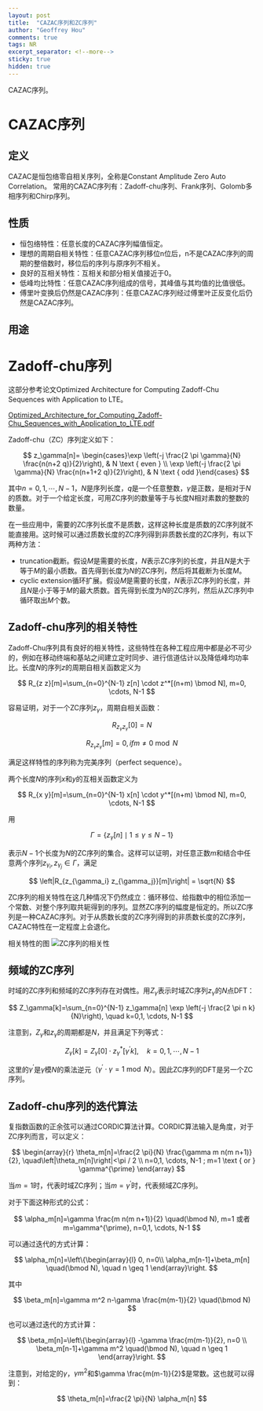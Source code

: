 ```yaml
---
layout: post
title:  "CAZAC序列和ZC序列"
author: "Geoffrey Hou"
comments: true
tags: NR
excerpt_separator: <!--more-->
sticky: true
hidden: true
---
```


<head>
    <script src="https://cdn.mathjax.org/mathjax/latest/MathJax.js?config=TeX-AMS-MML_HTMLorMML" type="text/javascript"></script>
    <script type="text/x-mathjax-config">
        MathJax.Hub.Config({
            tex2jax: {
            skipTags: ['script', 'noscript', 'style', 'textarea', 'pre'],
            inlineMath: [['$','$']]
            }
        });
    </script>
</head>

CAZAC序列。<!--more-->

# CAZAC序列
## 定义
CAZAC是恒包络零自相关序列，全称是Constant Amplitude Zero Auto Correlation。
常用的CAZAC序列有：Zadoff-chu序列、Frank序列、Golomb多相序列和Chirp序列。

## 性质
- 恒包络特性：任意长度的CAZAC序列幅值恒定。
- 理想的周期自相关特性：任意CAZAC序列移位n位后，n不是CAZAC序列的周期的整倍数时，移位后的序列与原序列不相关。
- 良好的互相关特性：互相关和部分相关值接近于0。
- 低峰均比特性：任意CAZAC序列组成的信号，其峰值与其均值的比值很低。
- 傅里叶变换后仍然是CAZAC序列：任意CAZAC序列经过傅里叶正反变化后仍然是CAZAC序列。

## 用途

# Zadoff-chu序列
这部分参考论文Optimized Architecture for Computing Zadoff-Chu Sequences with Application to LTE。

[Optimized_Architecture_for_Computing_Zadoff-Chu_Sequences_with_Application_to_LTE.pdf](https://github.com/geoffreyhou/geoffreyhou.github.io/files/11185044/Optimized_Architecture_for_Computing_Zadoff-Chu_Sequences_with_Application_to_LTE.pdf)


Zadoff-chu（ZC）序列定义如下：

$$
z_\gamma[n]= \begin{cases}\exp \left(-j \frac{2 \pi \gamma}{N} \frac{n(n+2 q)}{2}\right), & N \text { even } \\ \exp \left(-j \frac{2 \pi \gamma}{N} \frac{n(n+1+2 q)}{2}\right), & N \text { odd }\end{cases}
$$

其中$n=0,1, \cdots, N-1$，$N$是序列长度，$q$是一个任意整数，$\gamma$是正数，是相对于$N$的质数。对于一个给定长度，可用ZC序列的数量等于与长度N相对素数的整数的数量。

在一些应用中，需要的ZC序列长度不是质数，这样这种长度是质数的ZC序列就不能直接用。这时候可以通过质数长度的ZC序列得到非质数长度的ZC序列，有以下两种方法：
- truncation截断。假设$M$是需要的长度，$N$表示ZC序列的长度，并且$N$是大于等于$M$的最小质数。首先得到长度为$N$的ZC序列，然后将其截断为长度$M$。
- cyclic extension循环扩展。假设$M$是需要的长度，$N$表示ZC序列的长度，并且$N$是小于等于$M$的最大质数。首先得到长度为$N$的ZC序列，然后从ZC序列中循环取出$M$个数。

## Zadoff-chu序列的相关特性
Zadoff-Chu序列具有良好的相关特性，这些特性在各种工程应用中都是必不可少的，例如在移动终端和基站之间建立定时同步、进行信道估计以及降低峰均功率比。长度$N$的序列$z$的周期自相关函数定义为

$$
R_{z z}[m]=\sum_{n=0}^{N-1} z[n] \cdot z^*[(n+m) \bmod N], m=0, \cdots, N-1
$$

容易证明，对于一个ZC序列$z_\gamma$，周期自相关函数：

$$
R_{z_\gamma z_\gamma}[0]=N
$$

$$
R_{z_\gamma z_\gamma}[m]=0, if m \neq 0 \bmod N
$$

满足这样特性的序列称为完美序列（perfect sequence）。

两个长度$N$的序列$x$和$y$的互相关函数定义为

$$
R_{x y}[m]=\sum_{n=0}^{N-1} x[n] \cdot y^*[(n+m) \bmod N], m=0, \cdots, N-1
$$

用

$$
\Gamma=\left\{z_\gamma[n] \mid 1 \leq \gamma \leq N-1\right\}
$$

表示$N-1$个长度为$N$的ZC序列的集合。这样可以证明，对任意正数$m$和结合中任意两个序列$z_{\gamma_i}, z_{\gamma_j} \in \Gamma$，满足

$$
\left|R_{z_{\gamma_i} z_{\gamma_j}}[m]\right| = \sqrt{N}
$$

ZC序列的相关特性在这几种情况下仍然成立：循环移位、给指数中的相位添加一个常数、对整个序列取共轭得到的序列。显然ZC序列的幅度是恒定的。所以ZC序列是一种CAZAC序列。对于从质数长度的ZC序列得到的非质数长度的ZC序列，CAZAC特性在一定程度上会退化。

相关特性的图
![ZC序列的相关性](https://user-images.githubusercontent.com/115327603/230763355-8b204957-5c57-4e69-8220-20eefa0a78b1.png)



## 频域的ZC序列
时域的ZC序列和频域的ZC序列存在对偶性。用$Z_\gamma$表示时域ZC序列$z_\gamma$的$N$点DFT：

$$
Z_\gamma[k]=\sum_{n=0}^{N-1} z_\gamma[n] \exp \left(-j \frac{2 \pi n k}{N}\right), \quad k=0,1, \cdots, N-1
$$

注意到，$Z_\gamma$和$z_\gamma$的周期都是$N$，并且满足下列等式：

$$
Z_\gamma[k]=Z_\gamma[0] \cdot z_\gamma^*\left[\gamma^{\prime} k\right], \quad k=0,1, \cdots, N-1
$$

这里的$\gamma^{\prime}$是$\gamma$模$N$的乘法逆元（$\gamma^{\prime} \cdot \gamma=1 \bmod N$）。因此ZC序列的DFT是另一个ZC序列。

## Zadoff-chu序列的迭代算法
复指数函数的正余弦可以通过CORDIC算法计算。CORDIC算法输入是角度，对于ZC序列而言，可以定义：

$$
\begin{array}{r}
\theta_m[n]=\frac{2 \pi}{N} \frac{\gamma m n(m n+1)}{2}, \quad\left|\theta_m[n]\right|<\pi / 2 \\
n=0,1, \cdots, N-1 ; m=1 \text { or } \gamma^{\prime}
\end{array}
$$

当$m=1$时，代表时域ZC序列；当$m=\gamma^{\prime}$时，代表频域ZC序列。

对于下面这种形式的公式：

$$
\alpha_m[n]=\gamma \frac{m n(m n+1)}{2} \quad(\bmod N), m=1 或者 m=\gamma^{\prime}, n=0,1, \cdots, N-1
$$

可以通过迭代的方式计算：

$$
\alpha_m[n]=\left\{\begin{array}{l}
0, n=0\\
\alpha_m[n-1]+\beta_m[n] \quad(\bmod N), \quad n \geq 1
\end{array}\right.
$$

其中

$$
\beta_m[n]=\gamma m^2 n-\gamma \frac{m(m-1)}{2} \quad(\bmod N)
$$

也可以通过迭代的方式计算：

$$
\beta_m[n]=\left\{\begin{array}{l}
-\gamma \frac{m(m-1)}{2}, n=0 \\
\beta_m[n-1]+\gamma m^2 \quad(\bmod N), \quad n \geq 1
\end{array}\right.
$$

注意到，对给定的$\gamma$，$\gamma m^2$和$\gamma \frac{m(m-1)}{2}$是常数。这也就可以得到：

$$
\theta_m[n]=\frac{2 \pi}{N} \alpha_m[n]
$$
